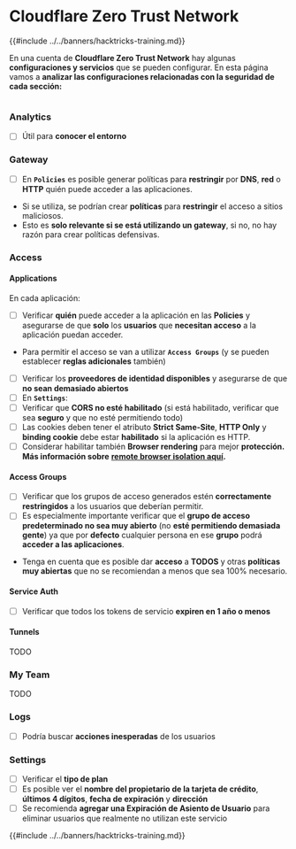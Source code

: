 # Cloudflare Zero Trust Network

{{#include ../../banners/hacktricks-training.md}}

En una cuenta de **Cloudflare Zero Trust Network** hay algunas **configuraciones y servicios** que se pueden configurar. En esta página vamos a **analizar las configuraciones relacionadas con la seguridad de cada sección:**

<figure><img src="../../images/image (206).png" alt=""><figcaption></figcaption></figure>

### Analytics

- [ ] Útil para **conocer el entorno**

### **Gateway**

- [ ] En **`Policies`** es posible generar políticas para **restringir** por **DNS**, **red** o **HTTP** quién puede acceder a las aplicaciones.
- Si se utiliza, se podrían crear **políticas** para **restringir** el acceso a sitios maliciosos.
- Esto es **solo relevante si se está utilizando un gateway**, si no, no hay razón para crear políticas defensivas.

### Access

#### Applications

En cada aplicación:

- [ ] Verificar **quién** puede acceder a la aplicación en las **Policies** y asegurarse de que **solo** los **usuarios** que **necesitan acceso** a la aplicación puedan acceder.
- Para permitir el acceso se van a utilizar **`Access Groups`** (y se pueden establecer **reglas adicionales** también)
- [ ] Verificar los **proveedores de identidad disponibles** y asegurarse de que **no sean demasiado abiertos**
- [ ] En **`Settings`**:
- [ ] Verificar que **CORS no esté habilitado** (si está habilitado, verificar que sea **seguro** y que no esté permitiendo todo)
- [ ] Las cookies deben tener el atributo **Strict Same-Site**, **HTTP Only** y **binding cookie** debe estar **habilitado** si la aplicación es HTTP.
- [ ] Considerar habilitar también **Browser rendering** para mejor **protección. Más información sobre** [**remote browser isolation aquí**](https://blog.cloudflare.com/cloudflare-and-remote-browser-isolation/)**.**

#### **Access Groups**

- [ ] Verificar que los grupos de acceso generados estén **correctamente restringidos** a los usuarios que deberían permitir.
- [ ] Es especialmente importante verificar que el **grupo de acceso predeterminado no sea muy abierto** (no **esté permitiendo demasiada gente**) ya que por **defecto** cualquier persona en ese **grupo** podrá **acceder a las aplicaciones**.
- Tenga en cuenta que es posible dar **acceso** a **TODOS** y otras **políticas muy abiertas** que no se recomiendan a menos que sea 100% necesario.

#### Service Auth

- [ ] Verificar que todos los tokens de servicio **expiren en 1 año o menos**

#### Tunnels

TODO

### My Team

TODO

### Logs

- [ ] Podría buscar **acciones inesperadas** de los usuarios

### Settings

- [ ] Verificar el **tipo de plan**
- [ ] Es posible ver el **nombre del propietario de la tarjeta de crédito**, **últimos 4 dígitos**, **fecha de expiración** y **dirección**
- [ ] Se recomienda **agregar una Expiración de Asiento de Usuario** para eliminar usuarios que realmente no utilizan este servicio

{{#include ../../banners/hacktricks-training.md}}
